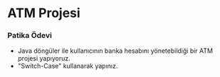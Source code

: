 # ATM Projesi
### Patika Ödevi
* Java döngüler ile kullanıcının banka hesabını yönetebildiği bir ATM projesi yapıyoruz.
* "Switch-Case" kullanarak yapınız.